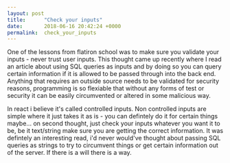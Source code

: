 ```yaml
---
layout: post
title:      "Check your inputs"
date:       2018-06-16 20:42:24 +0000
permalink:  check_your_inputs
---
```



One of the lessons from flatiron school was to make sure you validate your inputs - never trust user inputs. This thought came up recently where I read an article about using SQL queries as inputs and by doing so you can query certain information if it is allowed to be passed through into the back end. Anything that requires an outside source needs to be validated for security reasons, programming is so flexiable that without any forms of test or security it can be easily circumvented or altered in some malicious way. 

In react i believe it's called controlled inputs. Non controlled inputs are simple where it just takes it as is - you can defintely do it for certain things maybe... on second thought, just check your inputs whatever you want it to be, be it text/string make sure you are getting the correct information. It was defintely an interesting read, i'd never would've thought about passing SQL queries as strings to try to circumvent things or get certain information out of the server. If there is a will there is a way. 
